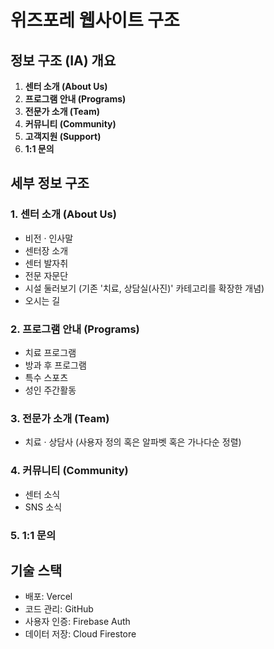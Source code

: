 # 위즈포레 웹사이트 구조


## 정보 구조 (IA) 개요

1. **센터 소개 (About Us)**
2. **프로그램 안내 (Programs)**
3. **전문가 소개 (Team)**
4. **커뮤니티 (Community)**
5. **고객지원 (Support)**
6. **1:1 문의**

## 세부 정보 구조

### 1. 센터 소개 (About Us)
* 비전 · 인사말
* 센터장 소개
* 센터 발자취
* 전문 자문단
* 시설 둘러보기 (기존 '치료, 상담실(사진)' 카테고리를 확장한 개념)
* 오시는 길

### 2. 프로그램 안내 (Programs)
* 치료 프로그램
* 방과 후 프로그램
* 특수 스포츠
* 성인 주간활동

### 3. 전문가 소개 (Team)
* 치료 · 상담사 (사용자 정의 혹은 알파벳 혹은 가나다순 정렬)

### 4. 커뮤니티 (Community)
* 센터 소식
* SNS 소식

### 5. 1:1 문의

## 기술 스택
- 배포: Vercel
- 코드 관리: GitHub
- 사용자 인증: Firebase Auth
- 데이터 저장: Cloud Firestore
